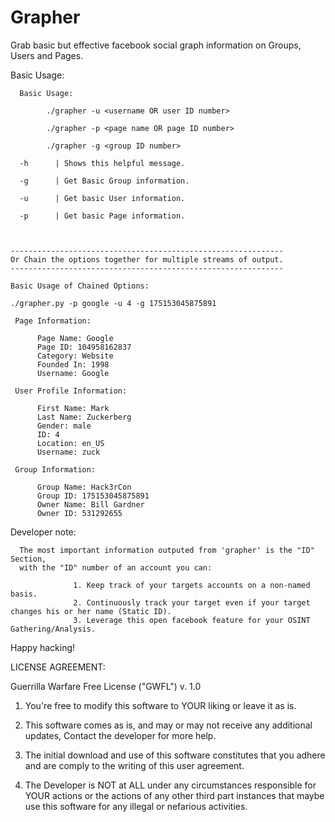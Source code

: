 Grapher
=======

Grab basic but effective facebook social graph information on Groups, Users and Pages.

Basic Usage:

      Basic Usage:
      
            ./grapher -u <username OR user ID number>
            
            ./grapher -p <page name OR page ID number>
            
            ./grapher -g <group ID number>
            
      -h      | Shows this helpful message.
        
      -g      | Get Basic Group information.
      
      -u      | Get basic User information.
      
      -p      | Get basic Page information.

	

    -------------------------------------------------------------
    Or Chain the options together for multiple streams of output.
    -------------------------------------------------------------
    
    Basic Usage of Chained Options:

    ./grapher.py -p google -u 4 -g 175153045875891

     Page Information:
     
          Page Name: Google
          Page ID: 104958162837
          Category: Website
          Founded In: 1998
          Username: Google
     
     User Profile Information:

          First Name: Mark
          Last Name: Zuckerberg
          Gender: male
          ID: 4
          Location: en_US
          Username: zuck

     Group Information:

          Group Name: Hack3rCon
          Group ID: 175153045875891
          Owner Name: Bill Gardner
          Owner ID: 531292655


Developer note:

      The most important information outputed from 'grapher' is the "ID" Section,
      with the "ID" number of an account you can:
                  
                  1. Keep track of your targets accounts on a non-named basis.
                  2. Continuously track your target even if your target changes his or her name (Static ID).
                  3. Leverage this open facebook feature for your OSINT Gathering/Analysis.

Happy hacking!
  
LICENSE AGREEMENT:

Guerrilla Warfare Free License ("GWFL") v. 1.0

1. You're free to modify this software to YOUR liking or leave it as is.

2. This software comes as is, and may or may not receive any additional updates, Contact the developer for more help.

3. The initial download and use of this software constitutes that you adhere and are comply to the writing of this user agreement.

4. The Developer is NOT at ALL under any circumstances responsible for YOUR actions or the actions of any other third part instances that maybe use this software for any illegal or nefarious activities.

